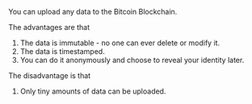 You can upload any data to the Bitcoin Blockchain.

The advantages are that
1. The data is immutable - no one can ever delete or modify it.
2. The data is timestamped.
3. You can do it anonymously and choose to reveal your identity later.

The disadvantage is that
1. Only tiny amounts of data can be uploaded.
